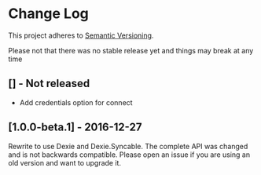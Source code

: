 # Change Log
This project adheres to [Semantic Versioning](http://semver.org/).

Please not that there was no stable release yet and things may break at any time

## [] - Not released

* Add credentials option for connect

## [1.0.0-beta.1] - 2016-12-27

Rewrite to use Dexie and Dexie.Syncable. The complete API was changed and is not backwards compatible. Please open an issue if you are using an old version and want to upgrade it.
